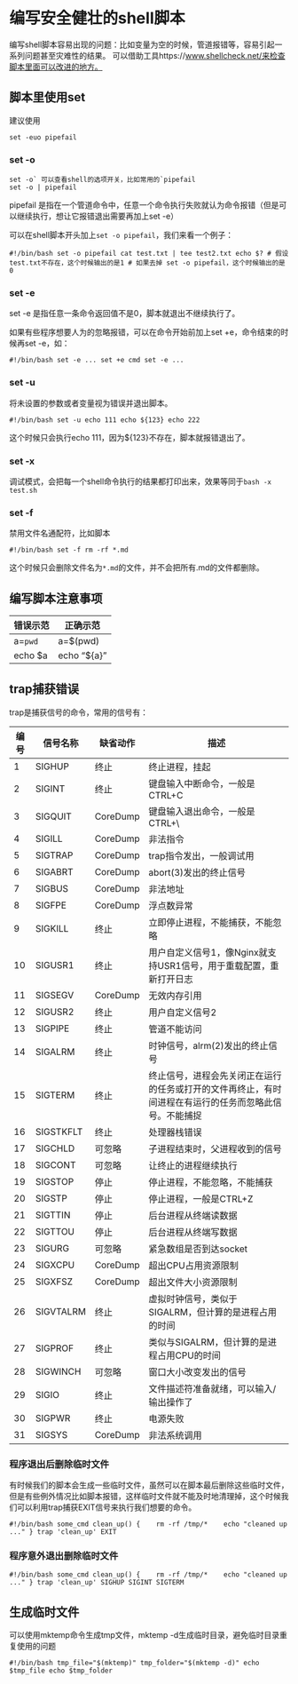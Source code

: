 ﻿# **编写安全健壮的shell脚本**

编写shell脚本容易出现的问题：比如变量为空的时候，管道报错等，容易引起一系列问题甚至灾难性的结果。
可以借助工具https://www.shellcheck.net/来检查脚本里面可以改进的地方。

## 脚本里使用set

建议使用

```
set -euo pipefail 
```

### set -o

```
set -o` 可以查看shell的选项开关，比如常用的`pipefail
set -o | pipefail 
```

pipefail 是指在一个管道命令中，任意一个命令执行失败就认为命令报错（但是可以继续执行，想让它报错退出需要再加上set -e）

可以在shell脚本开头加上`set -o pipefail`，我们来看一个例子：

```
#!/bin/bash set -o pipefail cat test.txt | tee test2.txt echo $? # 假设test.txt不存在，这个时候输出的是1 # 如果去掉 set -o pipefail，这个时候输出的是0 
```

### set -e

set -e 是指任意一条命令返回值不是0，脚本就退出不继续执行了。

如果有些程序想要人为的忽略报错，可以在命令开始前加上set +e，命令结束的时候再set -e，如：

```
#!/bin/bash set -e ... set +e cmd set -e ... 
```

### set -u

将未设置的参数或者变量视为错误并退出脚本。

```
#!/bin/bash set -u echo 111 echo ${123} echo 222 
```

这个时候只会执行echo 111，因为${123}不存在，脚本就报错退出了。

### set -x

调试模式，会把每一个shell命令执行的结果都打印出来，效果等同于`bash -x test.sh`

### set -f

禁用文件名通配符，比如脚本

```
#!/bin/bash set -f rm -rf *.md 
```

这个时候只会删除文件名为`*.md`的文件，并不会把所有.md的文件都删除。

## 编写脚本注意事项

| 错误示范 | 正确示范    |
| -------- | ----------- |
| a=`pwd`  | a=$(pwd)    |
| echo $a  | echo “${a}” |

## trap捕获错误

trap是捕获信号的命令，常用的信号有：

| **编号** | **信号名称** | **缺省动作** | **描述**                                                     |
| -------- | ------------ | ------------ | ------------------------------------------------------------ |
| 1        | SIGHUP       | 终止         | 终止进程，挂起                                               |
| 2        | SIGINT       | 终止         | 键盘输入中断命令，一般是CTRL+C                               |
| 3        | SIGQUIT      | CoreDump     | 键盘输入退出命令，一般是CTRL+\                               |
| 4        | SIGILL       | CoreDump     | 非法指令                                                     |
| 5        | SIGTRAP      | CoreDump     | trap指令发出，一般调试用                                     |
| 6        | SIGABRT      | CoreDump     | abort(3)发出的终止信号                                       |
| 7        | SIGBUS       | CoreDump     | 非法地址                                                     |
| 8        | SIGFPE       | CoreDump     | 浮点数异常                                                   |
| 9        | SIGKILL      | 终止         | 立即停止进程，不能捕获，不能忽略                             |
| 10       | SIGUSR1      | 终止         | 用户自定义信号1，像Nginx就支持USR1信号，用于重载配置，重新打开日志 |
| 11       | SIGSEGV      | CoreDump     | 无效内存引用                                                 |
| 12       | SIGUSR2      | 终止         | 用户自定义信号2                                              |
| 13       | SIGPIPE      | 终止         | 管道不能访问                                                 |
| 14       | SIGALRM      | 终止         | 时钟信号，alrm(2)发出的终止信号                              |
| 15       | SIGTERM      | 终止         | 终止信号，进程会先关闭正在运行的任务或打开的文件再终止，有时间进程在有运行的任务而忽略此信号。不能捕捉 |
| 16       | SIGSTKFLT    | 终止         | 处理器栈错误                                                 |
| 17       | SIGCHLD      | 可忽略       | 子进程结束时，父进程收到的信号                               |
| 18       | SIGCONT      | 可忽略       | 让终止的进程继续执行                                         |
| 19       | SIGSTOP      | 停止         | 停止进程，不能忽略，不能捕获                                 |
| 20       | SIGSTP       | 停止         | 停止进程，一般是CTRL+Z                                       |
| 21       | SIGTTIN      | 停止         | 后台进程从终端读数据                                         |
| 22       | SIGTTOU      | 停止         | 后台进程从终端写数据                                         |
| 23       | SIGURG       | 可忽略       | 紧急数组是否到达socket                                       |
| 24       | SIGXCPU      | CoreDump     | 超出CPU占用资源限制                                          |
| 25       | SIGXFSZ      | CoreDump     | 超出文件大小资源限制                                         |
| 26       | SIGVTALRM    | 终止         | 虚拟时钟信号，类似于SIGALRM，但计算的是进程占用的时间        |
| 27       | SIGPROF      | 终止         | 类似与SIGALRM，但计算的是进程占用CPU的时间                   |
| 28       | SIGWINCH     | 可忽略       | 窗口大小改变发出的信号                                       |
| 29       | SIGIO        | 终止         | 文件描述符准备就绪，可以输入/输出操作了                      |
| 30       | SIGPWR       | 终止         | 电源失败                                                     |
| 31       | SIGSYS       | CoreDump     | 非法系统调用                                                 |

### 程序退出后删除临时文件

有时候我们的脚本会生成一些临时文件，虽然可以在脚本最后删除这些临时文件，但是有些例外情况比如脚本报错，这样临时文件就不能及时地清理掉，这个时候我们可以利用trap捕获EXIT信号来执行我们想要的命令。

```
#!/bin/bash some_cmd clean_up() {    rm -rf /tmp/*    echo "cleaned up ..." } trap 'clean_up' EXIT 
```

### 程序意外退出删除临时文件

```
#!/bin/bash some_cmd clean_up() {    rm -rf /tmp/*    echo "cleaned up ..." } trap 'clean_up' SIGHUP SIGINT SIGTERM 
```

## 生成临时文件

可以使用mktemp命令生成tmp文件，mktemp -d生成临时目录，避免临时目录重复使用的问题

```
#!/bin/bash tmp_file="$(mktemp)" tmp_folder="$(mktemp -d)" echo $tmp_file echo $tmp_folder
```